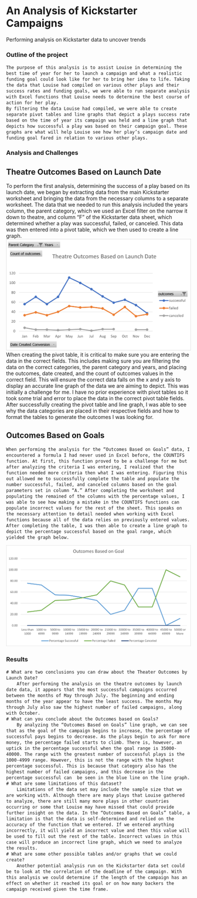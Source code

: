 # An Analysis of Kickstarter Campaigns 
Performing analysis on Kickstarter data to uncover trends 
### Outline of the project
    The purpose of this analysis is to assist Louise in determining the best time of year for her to launch a campaign and what a realistic funding goal could look like for her to bring her idea to life. Taking the data that Louise had compiled on various other plays and their success rates and funding goals, we were able to run separate analysis with Excel functions that Louise needs to determine the best course of action for her play. 
    By filtering the data Louise had compiled, we were able to create separate pivot tables and line graphs that depict a plays success rate based on the time of year its campaign was held and a line graph that depicts how successful a play was based on their campaign goal. These graphs are what will help Louise see how her play’s campaign date and funding goal fared in relation to various other plays.  
### Analysis and Challenges 
  ## Theatre Outcomes Based on Launch Date
  To perform the first analysis, determining the success of a play based on its launch date, we began by extracting data from the main Kickstarter worksheet and bringing the data from the necessary columns to a separate worksheet. The data that we needed to run this analysis included the years column, the parent category, which we used an Excel filter on the narrow it down to theatre, and column “F” of the Kickstarter data sheet, which determined whether a play was successful, failed, or canceled. This data was then entered into a pivot table, which we then used to create a line graph.
    ![Theatre Outcomes](Theatre_Outcomes_vs_Launch.png)
  When creating the pivot table, it is critical to make sure you are entering the data in the correct fields. This includes making sure you are filtering the data on the correct categories, the parent category and years, and placing the outcomes, date created, and the count of outcomes values in the correct field. This will ensure the correct data falls on the x and y axis to display an accurate line graph of the data we are aiming to depict. This was initially a challenge for me. I have no prior experience with pivot tables so it took some trial and error to place the data in the correct pivot table fields. After successfully creating the pivot table and line graph, I was able to see why the data categories are placed in their respective fields and how to format the tables to generate the outcomes I was looking for.   
## Outcomes Based on Goals
    When performing the analysis for the “Outcomes Based on Goals” data, I encountered a formula I had never used in Excel before, the COUNTIFS function. At first, this function proved to be a challenge for me but after analyzing the criteria I was entering, I realized that the function needed more criteria then what I was entering. Figuring this out allowed me to successfully complete the table and populate the number successful, failed, and canceled columns based on the goal parameters set in column “A.” After completing the worksheet and populating the remained of the columns with the percentage values, I was able to see how making a mistake in the COUNTIFS functions can populate incorrect values for the rest of the sheet. This speaks on the necessary attention to detail needed when working with Excel functions because all of the data relies on previously entered values. 
    After completing the table, I was then able to create a line graph to depict the percentage successful based on the goal range, which yielded the graph below.
   ![Outcomes Based on Goal line graph](https://github.com/aarce21/kickstarter-analysis/blob/main/Outcomes%20Based%20on%20Goal%20line%20graph.png)
### Results
    # What are two conclusions you can draw about the Theater Outcomes by Launch Date?
        After performing the analysis on the theatre outcomes by launch date data, it appears that the most successful campaigns occurred between the months of May through July. The beginning and ending months of the year appear to have the least success. The months May through July also saw the highest number of failed campaigns, along with October.
    # What can you conclude about the Outcomes based on Goals?
       	By analyzing the “Outcomes Based on Goals” line graph, we can see that as the goal of the campaign begins to increase, the percentage of successful pays begins to decrease. As the plays begin to ask for more money, the percentage failed starts to climb. There is, however, an uptick in the percentage successful when the goal range is 35000-40000. The range with the greatest number of successful plays is the 1000-4999 range. However, this is not the range with the highest percentage successful. This is because that category also has the highest number of failed campaigns, and this decrease in the percentage successful can  be seen in the blue line on the line graph. 
    # What are some limitations of this dataset?
       	Limitations of the data set may include the sample size that we are working with. Although there are many plays that Louise gathered to analyze, there are still many more plays in other countries occurring or some that Louise may have missed that could provide further insight on the data. In the “Outcomes Based on Goals” table, a limitation is that the data is self-determined and relied on the accuracy of the function that we entered. If we entered anything incorrectly, it will yield an incorrect value and then this value will be used to fill out the rest of the table. Incorrect values in this case will produce an incorrect line graph, which we need to analyze the results. 
    # What are some other possible tables and/or graphs that we could create?
        Another potential analysis run on the Kickstarter data set could be to look at the correlation of the deadline of the campaign. With this analysis we could determine if the length of the campaign has an effect on whether it reached its goal or on how many backers the campaign received given the time frame. 
